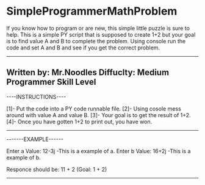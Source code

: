 # SimpleProgrammerMathProblem

If you know how to program or are new, this simple little puzzle is sure to help. 
This is a simple PY script that is supposed to create 1+2 but your goal is to find value A and B to complete the problem. 
Using console run the code and set A and B and see if you get the correct problem.


----------------------
Written by: Mr.Noodles
Diffuclty: Medium Programmer Skill Level
-----------------------


----INSTRUCTIONS----

[1]- Put the code into a PY code runnable file.
[2]- Using cosole mess around with value A and value B. 
[3]- Your goal is to get the result of 1+2.
[4]- Once you have gotten 1+2 to print out, you have won.

--------------------


-------EXAMPLE------

Enter a Value: 12-3j -This is a example of a.
Enter b Value: 16+2j -This is a example of b.

Responce should be: 11 + 2 (Goal: 1 + 2)

--------------------
